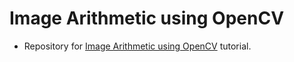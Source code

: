 # Image Arithmetic using OpenCV
- Repository for [Image Arithmetic using OpenCV](https://www.pyimagesearch.com/2021/01/19/image-arithmetic-opencv/) tutorial.
